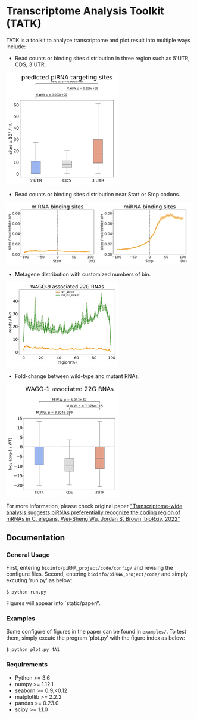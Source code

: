 # Transcriptome Analysis Toolkit (TATK)

TATK is a toolkit to analyze transcriptome and plot result into multiple ways include: 

- Read counts or binding sites distribution in  three region such as 5'UTR, CDS, 3'UTR.
<img src="examples/fig/3-B.png" width=300 />

- Read counts or binding sites distribution near Start or Stop codons.
<img src="examples/fig/2-C.png" width=500 />

- Metagene distribution with customized numbers of bin. 
<img src="examples/fig/5-E-1.png" width=300 />

- Fold-change between wild-type and mutant RNAs.
<img src="examples/fig/4-B-1.png" width=300 />

For more information, please check original paper ["Transcriptome-wide analysis suggests piRNAs preferentially recognize the coding region of mRNAs in C. elegans, Wei-Sheng Wu, Jordan S. Brown, bioRxiv, 2022"](https://www.biorxiv.org/content/10.1101/2022.06.08.495319v1)

## Documentation

### General Usage
First, entering `bioinfo/piRNA_project/code/config/` and revising the configure files. 
Second, entering `bioinfo/piRNA_project/code/` and simply excuting 'run.py' as below:
```
$ python run.py
```
Figures will appear into `static/paper/'.

### Examples
Some configure of figures in the paper can be found in `examples/`.
To test them, simply excute the program 'plot.py' with the figure index as below:
```
$ python plot.py 4A1
```

### Requirements
- Python >= 3.6
- numpy >= 1.12.1
- seaborn >= 0.9,<0.12
- matplotlib >= 2.2.2
- pandas >= 0.23.0
- scipy >= 1.1.0

